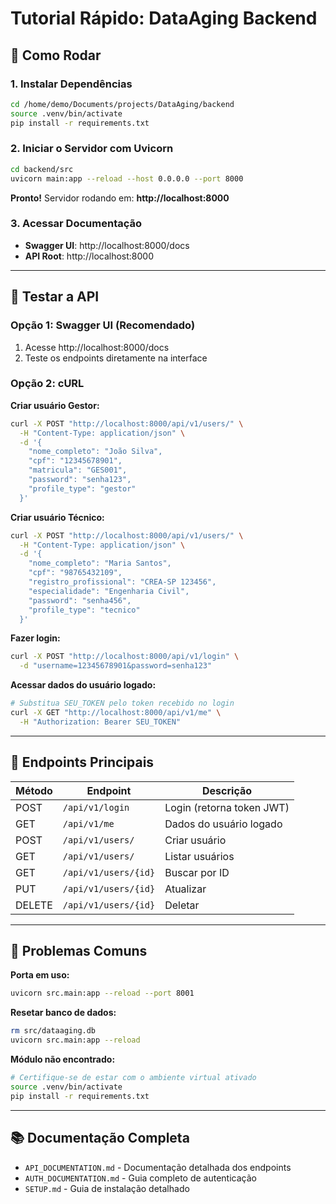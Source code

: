 # Tutorial Rápido: DataAging Backend

## 🚀 Como Rodar

### 1. Instalar Dependências

```bash
cd /home/demo/Documents/projects/DataAging/backend
source .venv/bin/activate
pip install -r requirements.txt
```

### 2. Iniciar o Servidor com Uvicorn

```bash
cd backend/src
uvicorn main:app --reload --host 0.0.0.0 --port 8000
```

**Pronto!** Servidor rodando em: **http://localhost:8000**

### 3. Acessar Documentação

- **Swagger UI**: http://localhost:8000/docs
- **API Root**: http://localhost:8000

---

## 📝 Testar a API

### Opção 1: Swagger UI (Recomendado)

1. Acesse http://localhost:8000/docs
2. Teste os endpoints diretamente na interface

### Opção 2: cURL

**Criar usuário Gestor:**
```bash
curl -X POST "http://localhost:8000/api/v1/users/" \
  -H "Content-Type: application/json" \
  -d '{
    "nome_completo": "João Silva",
    "cpf": "12345678901",
    "matricula": "GES001",
    "password": "senha123",
    "profile_type": "gestor"
  }'
```

**Criar usuário Técnico:**
```bash
curl -X POST "http://localhost:8000/api/v1/users/" \
  -H "Content-Type: application/json" \
  -d '{
    "nome_completo": "Maria Santos",
    "cpf": "98765432109",
    "registro_profissional": "CREA-SP 123456",
    "especialidade": "Engenharia Civil",
    "password": "senha456",
    "profile_type": "tecnico"
  }'
```

**Fazer login:**
```bash
curl -X POST "http://localhost:8000/api/v1/login" \
  -d "username=12345678901&password=senha123"
```

**Acessar dados do usuário logado:**
```bash
# Substitua SEU_TOKEN pelo token recebido no login
curl -X GET "http://localhost:8000/api/v1/me" \
  -H "Authorization: Bearer SEU_TOKEN"
```

---

## 🔑 Endpoints Principais

| Método | Endpoint | Descrição |
|--------|----------|-----------|
| POST | `/api/v1/login` | Login (retorna token JWT) |
| GET | `/api/v1/me` | Dados do usuário logado |
| POST | `/api/v1/users/` | Criar usuário |
| GET | `/api/v1/users/` | Listar usuários |
| GET | `/api/v1/users/{id}` | Buscar por ID |
| PUT | `/api/v1/users/{id}` | Atualizar |
| DELETE | `/api/v1/users/{id}` | Deletar |

---

## 🐛 Problemas Comuns

**Porta em uso:**
```bash
uvicorn src.main:app --reload --port 8001
```

**Resetar banco de dados:**
```bash
rm src/dataaging.db
uvicorn src.main:app --reload
```

**Módulo não encontrado:**
```bash
# Certifique-se de estar com o ambiente virtual ativado
source .venv/bin/activate
pip install -r requirements.txt
```

---

## 📚 Documentação Completa

- `API_DOCUMENTATION.md` - Documentação detalhada dos endpoints
- `AUTH_DOCUMENTATION.md` - Guia completo de autenticação
- `SETUP.md` - Guia de instalação detalhado
